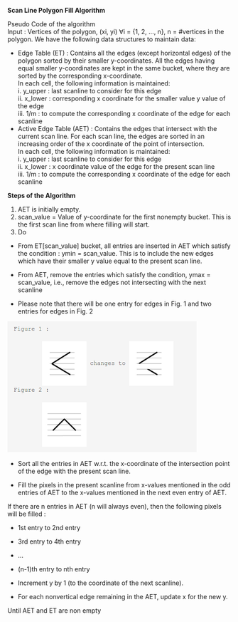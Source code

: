 **Scan Line Polygon Fill Algorithm**  

Pseudo Code of the algorithm  
Input : Vertices of the polygon, (xi, yi) ∀i = {1, 2, ..., n}, n = #vertices in the polygon. We have the following data structures to maintain data:     

- Edge Table (ET) : Contains all the edges (except horizontal edges) of the polygon sorted by their smaller y-coordinates. All the edges having equal smaller y-coordinates are kept in the same bucket, where they are sorted by the corresponding x-coordinate.  
 In each cell, the following information is maintained:  
   i. y_upper : last scanline to consider for this edge    
   ii. x_lower : corresponding x coordinate for the smaller value y value of the edge    
   iii. 1/m : to compute the corresponding x coordinate of the edge for each scanline     
- Active Edge Table (AET) : Contains the edges that intersect with the current scan line. For each scan line, the edges are sorted in an increasing order of the x coordinate of the point of intersection.  
 In each cell, the following information is maintained:  
   i. y_upper : last scanline to consider for this edge  
   ii. x_lower : x coordinate value of the edge for the present scan line  
   iii. 1/m : to compute the corresponding x coordinate of the edge for each scanline  

**Steps of the Algorithm**  

 1. AET is initially empty.  
 2. scan_value = Value of y-coordinate for the first nonempty bucket. This is the first scan line from where filling will start.  
 3. Do  
        	
 - From ET[scan_value] bucket, all entries are inserted in AET which satisfy the condition : ymin = scan_value. This is to include the new edges which have their smaller y value equal to the present scan line.  
        	
 - From AET, remove the entries which satisfy the condition, ymax = scan_value, i.e., remove the edges not intersecting with the next scanline  

 - Please note that there will be one entry for edges in Fig. 1 and two entries for edges in Fig. 2  
	
<img src="images/figures.png">
        	
 - Sort all the entries in AET w.r.t. the x-coordinate of the intersection point of the edge with the present scan line.  
        	
- Fill the pixels in the present scanline from x-values mentioned in the odd entries of AET to the x-values mentioned in the next even entry of AET.  

If there are n entries in AET (n will always even), then the following pixels will be filled :  

- 1st entry to 2nd entry

- 3rd entry to 4th entry

- ... 

- (n-1)th entry to nth entry

- Increment y by 1 (to the coordinate of the next scanline).  

- For each nonvertical edge remaining in the AET, update x for the new y.  


Until AET and ET are non empty  



